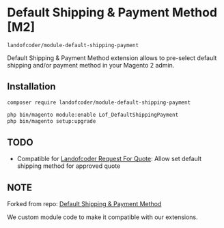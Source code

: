 # Default Shipping & Payment Method [M2]

``landofcoder/module-default-shipping-payment``

Default Shipping & Payment Method extension allows to pre-select default shipping and/or payment method in your Magento 2 admin.

## Installation

```sh
composer require landofcoder/module-default-shipping-payment

php bin/magento module:enable Lof_DefaultShippingPayment
php bin/magento setup:upgrade
```

## TODO
- Compatible for [Landofcoder Request For Quote](https://landofcoder.com/magento-2-quote-extension.html/): Allow set default shipping method for approved quote

## NOTE

Forked from repo: [Default Shipping & Payment Method](https://github.com/hungersoft/magento2-default-shipping-payment.git)

We custom module code to make it compatible with our extensions.
